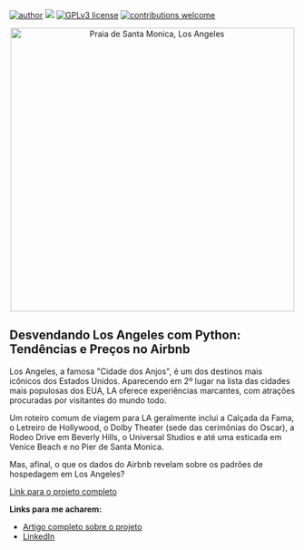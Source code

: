[![author](https://img.shields.io/badge/author-vitorratti-red.svg)](https://www.linkedin.com/in/vitorratti/) [![](https://img.shields.io/badge/python-3.10+-blue.svg)](https://www.python.org/downloads/release/python-3119/) [![GPLv3 license](https://img.shields.io/badge/License-GPLv3-blue.svg)](http://perso.crans.org/besson/LICENSE.html) [![contributions welcome](https://img.shields.io/badge/contributions-welcome-brightgreen.svg?style=flat)](https://github.com/vitorratti/portfolio/issues)


<p align="center">
  <img src="https://i.imgur.com/lXDaBOo.png&auto=format&fit=crop&w=1050&q=80" alt="Praia de Santa Monica, Los Angeles"height=500px >
</p>

## Desvendando Los Angeles com Python: Tendências e Preços no Airbnb
Los Angeles, a famosa "Cidade dos Anjos", é um dos destinos mais icônicos dos Estados Unidos. Aparecendo em 2º lugar na lista das cidades mais populosas dos EUA, LA oferece experiências marcantes, com atrações procuradas por visitantes do mundo todo.

Um roteiro comum de viagem para LA geralmente inclui a Calçada da Fama, o Letreiro de Hollywood, o Dolby Theater (sede das cerimônias do Oscar), a Rodeo Drive em Beverly Hills, o Universal Studios e até uma esticada em Venice Beach e no Pier de Santa Monica.

Mas, afinal, o que os dados do Airbnb revelam sobre os padrões de hospedagem em Los Angeles?

[Link para o projeto completo](https://github.com/vitorratti/Airbnb_Data_Analysis_LA/blob/main/Analise_Dados_Airbnb_LA.ipynb)

**Links para me acharem:**
* [Artigo completo sobre o projeto](https:https://www.linkedin.com/pulse/desvendando-los-angeles-com-python-tend%25C3%25AAncias-e-ratti-sobrinho-cwfzf)
* [LinkedIn](https://www.linkedin.com/in/vitorratti/)
